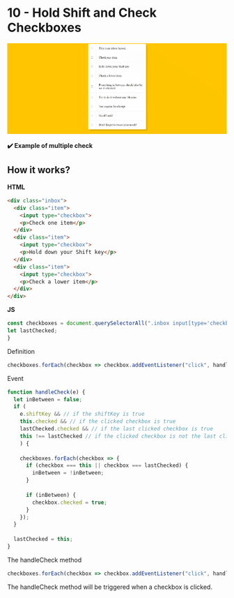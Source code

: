 # 10 - Hold Shift and Check Checkboxes

![](https://github.com/erhanersoz/JavaScript30/blob/master/Screenshots/demo_10.gif?raw=true)

**:heavy_check_mark: Example of multiple check**

## How it works?

**HTML**

```html
<div class="inbox">
  <div class="item">
    <input type="checkbox">
    <p>Check one item</p>
  </div>
  <div class="item">
    <input type="checkbox">
    <p>Hold down your Shift key</p>
  </div>
  <div class="item">
    <input type="checkbox">
    <p>Check a lower item</p>
  </div>
</div>
```

**JS**

```js
const checkboxes = document.querySelectorAll(".inbox input[type='checkbox']");
let lastChecked;
}
```
Definition

```js
checkboxes.forEach(checkbox => checkbox.addEventListener("click", handleCheck));
```
Event

```js
function handleCheck(e) {
  let inBetween = false;
  if (
    e.shiftKey && // if the shiftKey is true
    this.checked && // if the clicked checkbox is true
    lastChecked.checked && // if the last clicked checkbox is true
    this !== lastChecked // if the clicked checkbox is not the last clicked checkbox
    ) {

    checkboxes.forEach(checkbox => {
      if (checkbox === this || checkbox === lastChecked) {
        inBetween = !inBetween;
      }

      if (inBetween) {
        checkbox.checked = true;
      }
    });
  }

  lastChecked = this;
}
```
The handleCheck method

```js
checkboxes.forEach(checkbox => checkbox.addEventListener("click", handleCheck));
```
The handleCheck method will be triggered when a checkbox is clicked.

